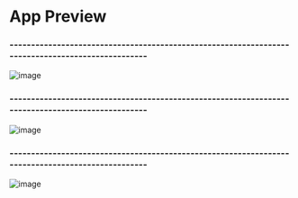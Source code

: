 # App Preview


### -------------------------------------------------------------------------------------------------
![image](https://github.com/anandarizkyrm/wordle/assets/79091335/2eb07ed4-8fd5-4a72-a400-0f4a7e7e70db)

### -------------------------------------------------------------------------------------------------
![image](https://github.com/anandarizkyrm/wordle/assets/79091335/2b002c95-61a2-48f8-8c71-fdc05a7915fe)


### -------------------------------------------------------------------------------------------------
![image](https://github.com/anandarizkyrm/wordle/assets/79091335/b0dd489c-eb2b-4626-959f-0fe9565004b2)
